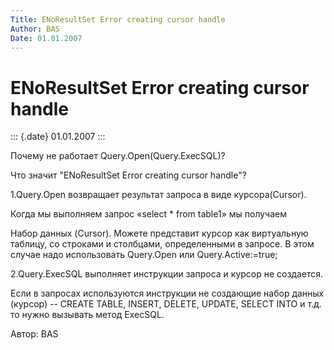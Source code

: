 ```yaml
---
Title: ENoResultSet Error creating cursor handle
Author: BAS
Date: 01.01.2007
---
```



ENoResultSet Error creating cursor handle
=========================================

::: {.date}
01.01.2007
:::

Почему не работает Query.Open(Query.ExecSQL)?

Что значит "ENoResultSet Error creating cursor handle"?

1.Query.Open возвращает результат запроса в виде курсора(Cursor).

Когда мы выполняем запрос «select * from table1» мы получаем

Набор данных (Cursor). Можете представит курсор как виртуальную таблицу,
со строками и столбцами, определенными в запросе. В этом случае надо
использовать Query.Open или Query.Active:=true;

2.Query.ExecSQL выполняет инструкции запроса и курсор не создается.

Если в запросах используются инструкции не создающие набор данных
(курсор) -- СREATE TABLE, INSERT, DELETE, UPDATE, SELECT INTO и т.д. то
нужно вызывать метод ExecSQL.

Автор: BAS
